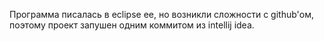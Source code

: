 Программа писалась в eclipse ee, но возникли сложности с github'ом, поэтому проект запушен одним коммитом из intellij idea.
